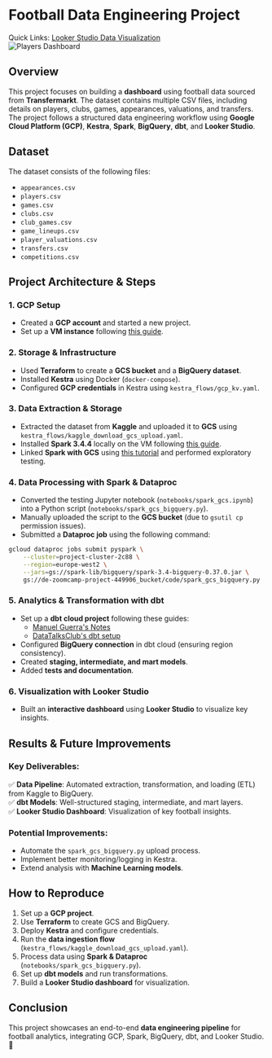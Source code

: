 # Football Data Engineering Project

Quick Links: [Looker Studio Data Visualization](https://lookerstudio.google.com/reporting/70c08dd6-9771-41d6-a549-ab60b1409b00)  
![Players Dashboard](https://github.com/AbdelaliEch/final_project/blob/main/images/Players%20Dashboard.jpg)

## Overview
This project focuses on building a **dashboard** using football data sourced from **Transfermarkt**. The dataset contains multiple CSV files, including details on players, clubs, games, appearances, valuations, and transfers. The project follows a structured data engineering workflow using **Google Cloud Platform (GCP)**, **Kestra**, **Spark**, **BigQuery**, **dbt**, and **Looker Studio**.

## Dataset
The dataset consists of the following files:
- `appearances.csv`
- `players.csv`
- `games.csv`
- `clubs.csv`
- `club_games.csv`
- `game_lineups.csv`
- `player_valuations.csv`
- `transfers.csv`
- `competitions.csv`

## Project Architecture & Steps

### 1. **GCP Setup**
- Created a **GCP account** and started a new project.
- Set up a **VM instance** following [this guide](https://youtu.be/ae-CV2KfoN0?si=jq2KO6LgsO2F_D_v).

### 2. **Storage & Infrastructure**
- Used **Terraform** to create a **GCS bucket** and a **BigQuery dataset**.
- Installed **Kestra** using Docker (`docker-compose`).
- Configured **GCP credentials** in Kestra using `kestra_flows/gcp_kv.yaml`.

### 3. **Data Extraction & Storage**
- Extracted the dataset from **Kaggle** and uploaded it to **GCS** using `kestra_flows/kaggle_download_gcs_upload.yaml`.
- Installed **Spark 3.4.4** locally on the VM following [this guide](https://youtu.be/hqUbB9c8sKg?si=coujzlSGM3fRzqKz).
- Linked **Spark with GCS** using [this tutorial](https://youtu.be/Yyz293hBVcQ?si=ei5qu9n9NXTVTf2n) and performed exploratory testing.

### 4. **Data Processing with Spark & Dataproc**
- Converted the testing Jupyter notebook (`notebooks/spark_gcs.ipynb`) into a Python script (`notebooks/spark_gcs_bigquery.py`).
- Manually uploaded the script to the **GCS bucket** (due to `gsutil cp` permission issues).
- Submitted a **Dataproc job** using the following command:

```bash
gcloud dataproc jobs submit pyspark \
    --cluster=project-cluster-2c88 \
    --region=europe-west2 \
    --jars=gs://spark-lib/bigquery/spark-3.4-bigquery-0.37.0.jar \
    gs://de-zoomcamp-project-449906_bucket/code/spark_gcs_bigquery.py
```

### 5. **Analytics & Transformation with dbt**
- Set up a **dbt cloud project** following these guides:
  - [Manuel Guerra's Notes](https://github.com/ManuelGuerra1987/data-engineering-zoomcamp-notes/tree/main/4_Analytics-Engineering)
  - [DataTalksClub's dbt setup](https://github.com/DataTalksClub/data-engineering-zoomcamp/blob/main/04-analytics-engineering/dbt_cloud_setup.md)
- Configured **BigQuery connection** in dbt cloud (ensuring region consistency).
- Created **staging, intermediate, and mart models**.
- Added **tests and documentation**.

### 6. **Visualization with Looker Studio**
- Built an **interactive dashboard** using **Looker Studio** to visualize key insights.

## Results & Future Improvements
### Key Deliverables:
✅ **Data Pipeline**: Automated extraction, transformation, and loading (ETL) from Kaggle to BigQuery.  
✅ **dbt Models**: Well-structured staging, intermediate, and mart layers.  
✅ **Looker Studio Dashboard**: Visualization of key football insights.  

### Potential Improvements:
- Automate the `spark_gcs_bigquery.py` upload process.
- Implement better monitoring/logging in Kestra.
- Extend analysis with **Machine Learning models**.

## How to Reproduce
1. Set up a **GCP project**.
2. Use **Terraform** to create GCS and BigQuery.
3. Deploy **Kestra** and configure credentials.
4. Run the **data ingestion flow** (`kestra_flows/kaggle_download_gcs_upload.yaml`).
5. Process data using **Spark & Dataproc** (`notebooks/spark_gcs_bigquery.py`).
6. Set up **dbt models** and run transformations.
7. Build a **Looker Studio dashboard** for visualization.

## Conclusion
This project showcases an end-to-end **data engineering pipeline** for football analytics, integrating GCP, Spark, BigQuery, dbt, and Looker Studio. 🚀

